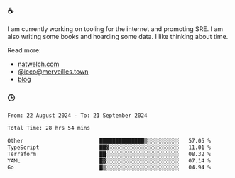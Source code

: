 ### ☕

I am currently working on tooling for the internet and promoting SRE. I am also writing some books and hoarding some data. I like thinking about time. 

Read more:

 - [natwelch.com](https://natwelch.com)
 - [@icco@merveilles.town](https://merveilles.town/@icco)
 - [blog](https://writing.natwelch.com)

### 🕒

<!--START_SECTION:waka-->

```txt
From: 22 August 2024 - To: 21 September 2024

Total Time: 28 hrs 54 mins

Other                        ██████████████▒░░░░░░░░░░   57.05 %
TypeScript                   ██▓░░░░░░░░░░░░░░░░░░░░░░   11.01 %
Terraform                    ██░░░░░░░░░░░░░░░░░░░░░░░   08.32 %
YAML                         █▓░░░░░░░░░░░░░░░░░░░░░░░   07.14 %
Go                           █▒░░░░░░░░░░░░░░░░░░░░░░░   04.94 %
```

<!--END_SECTION:waka-->
